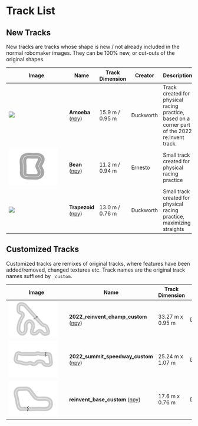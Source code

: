 # Track List

## New Tracks

New tracks are tracks whose shape is new / not already included in the normal robomaker images. They can be 100% new, or cut-outs of the original shapes.

| <div style="width:150px">Image</div>                              | Name                                           | Track Dimension    | Creator      | Description
|-------------------------------------------------------------------|------------------------------------------------|--------------------|--------------| -------------------
| <img src='./Amoeba/src/Amoeba_iconography.svg' height="100" />    | **Amoeba** ([npy](./Amoeba/routes/Amoeba.npy)) | 15.9 m / 0.95 m   | Duckworth    | Track created for physical racing practice, based on a corner part of the 2022 re:Invent track.
| <img src='./Bean/track_iconography/Bean.png' height="100" />      | **Bean** ([npy](./Bean/routes/Bean.npy))       | 11.2 m / 0.94 m      |  Ernesto     | Small track created for physical racing practice
| <img src='./Trapezoid/src/Trapezoid_iconography.svg' height="100" />      | **Trapezoid** ([npy](./Trapezoid/routes/Trapezoid.npy))       | 13.0 m / 0.76 m      |  Duckworth     | Small track created for physical racing practice, maximizing straights

## Customized Tracks

Customized tracks are remixes of original tracks, where features have been added/removed, changed textures etc. Track names are the original track names suffixed by `_custom`.

| <div style="width:150px">Image</div>                              | Name                                | Track Dimension    |  Creator     | Description
|-------------------------------------------------------------------|-------------------------------------|--------------------|--------------|--------------------
| <img src='./2022_reinvent_champ_custom/track_iconography/2022_reinvent_champ_custom.png' height="100" />    | **2022_reinvent_champ_custom** ([npy](./2022_reinvent_champ_custom/routes/2022_reinvent_champ_custom.npy))   | 33.27 m x 0.95 m    | Duckworth | Added buildings and configurability.
| <img src='./2022_summit_speedway_custom/track_iconography/2022_summit_speedway_custom.png' height="100" />      | **2022_summit_speedway_custom** ([npy](./2022_summit_speedway_custom/routes/2022_summit_speedway_custom.npy))         | 25.24 m x 1.07 m             | Duckworth | Added buildings, lights and configurability.
| <img src='./reinvent_base_custom/track_iconography/reinvent_base_custom.png' height="100" />      | **reinvent_base_custom** ([npy](./reinvent_base_custom/routes/reinvent_base_custom.npy))         | 17.6 m x 0.76 m            | Duckworth | Added buildings, lights and configurability.
